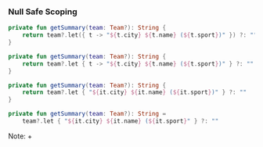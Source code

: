 ### Null Safe Scoping

```kotlin
private fun getSummary(team: Team?): String {
    return team?.let({ t -> "${t.city} ${t.name} (${t.sport})" }) ?: ""
}
```
```kotlin
private fun getSummary(team: Team?): String {
    return team?.let { t -> "${t.city} ${t.name} (${t.sport})" } ?: ""
}
```
```kotlin
private fun getSummary(team: Team?): String {
    return team?.let { "${it.city} ${it.name} (${it.sport})" } ?: ""
}
```
```kotlin
private fun getSummary(team: Team?): String =
    team?.let { "${it.city} ${it.name} (${it.sport}" } ?: ""
```

Note:
+